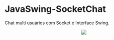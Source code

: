 # JavaSwing-SocketChat

Chat multi usuários com Socket e Interface Swing.

<p align="center">
<img src="https://github.com/renatachagasc/Chat/screenshots/1.png"/>
</p>
